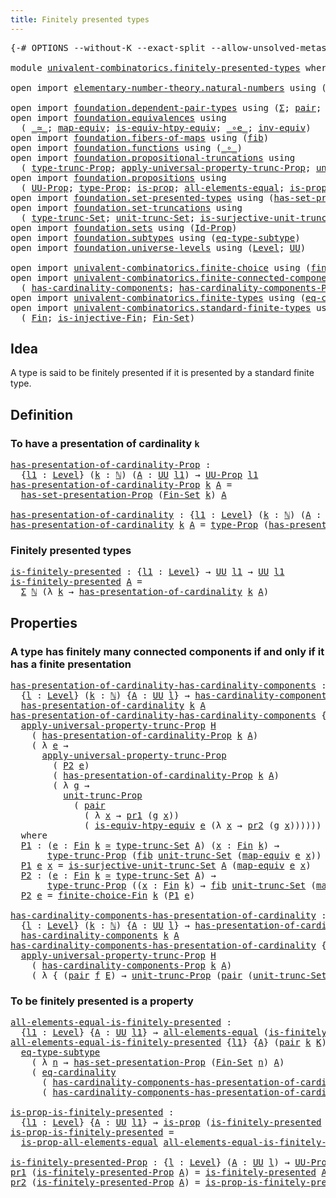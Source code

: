 ```yaml
---
title: Finitely presented types
---
```


<pre class="Agda"><a id="50" class="Symbol">{-#</a> <a id="54" class="Keyword">OPTIONS</a> <a id="62" class="Pragma">--without-K</a> <a id="74" class="Pragma">--exact-split</a> <a id="88" class="Pragma">--allow-unsolved-metas</a> <a id="111" class="Symbol">#-}</a>

<a id="116" class="Keyword">module</a> <a id="123" href="univalent-combinatorics.finitely-presented-types.html" class="Module">univalent-combinatorics.finitely-presented-types</a> <a id="172" class="Keyword">where</a>

<a id="179" class="Keyword">open</a> <a id="184" class="Keyword">import</a> <a id="191" href="elementary-number-theory.natural-numbers.html" class="Module">elementary-number-theory.natural-numbers</a> <a id="232" class="Keyword">using</a> <a id="238" class="Symbol">(</a><a id="239" href="elementary-number-theory.natural-numbers.html#1548" class="Datatype">ℕ</a><a id="240" class="Symbol">)</a>

<a id="243" class="Keyword">open</a> <a id="248" class="Keyword">import</a> <a id="255" href="foundation.dependent-pair-types.html" class="Module">foundation.dependent-pair-types</a> <a id="287" class="Keyword">using</a> <a id="293" class="Symbol">(</a><a id="294" href="foundation-core.dependent-pair-types.html#515" class="Record">Σ</a><a id="295" class="Symbol">;</a> <a id="297" href="foundation-core.dependent-pair-types.html#588" class="InductiveConstructor">pair</a><a id="301" class="Symbol">;</a> <a id="303" href="foundation-core.dependent-pair-types.html#605" class="Field">pr1</a><a id="306" class="Symbol">;</a> <a id="308" href="foundation-core.dependent-pair-types.html#617" class="Field">pr2</a><a id="311" class="Symbol">)</a>
<a id="313" class="Keyword">open</a> <a id="318" class="Keyword">import</a> <a id="325" href="foundation.equivalences.html" class="Module">foundation.equivalences</a> <a id="349" class="Keyword">using</a>
  <a id="357" class="Symbol">(</a> <a id="359" href="foundation-core.equivalences.html#1621" class="Function Operator">_≃_</a><a id="362" class="Symbol">;</a> <a id="364" href="foundation-core.equivalences.html#1821" class="Function">map-equiv</a><a id="373" class="Symbol">;</a> <a id="375" href="foundation-core.equivalences.html#10602" class="Function">is-equiv-htpy-equiv</a><a id="394" class="Symbol">;</a> <a id="396" href="foundation-core.equivalences.html#7869" class="Function Operator">_∘e_</a><a id="400" class="Symbol">;</a> <a id="402" href="foundation-core.equivalences.html#5721" class="Function">inv-equiv</a><a id="411" class="Symbol">)</a>
<a id="413" class="Keyword">open</a> <a id="418" class="Keyword">import</a> <a id="425" href="foundation.fibers-of-maps.html" class="Module">foundation.fibers-of-maps</a> <a id="451" class="Keyword">using</a> <a id="457" class="Symbol">(</a><a id="458" href="foundation-core.fibers-of-maps.html#942" class="Function">fib</a><a id="461" class="Symbol">)</a>
<a id="463" class="Keyword">open</a> <a id="468" class="Keyword">import</a> <a id="475" href="foundation.functions.html" class="Module">foundation.functions</a> <a id="496" class="Keyword">using</a> <a id="502" class="Symbol">(</a><a id="503" href="foundation-core.functions.html#420" class="Function Operator">_∘_</a><a id="506" class="Symbol">)</a>
<a id="508" class="Keyword">open</a> <a id="513" class="Keyword">import</a> <a id="520" href="foundation.propositional-truncations.html" class="Module">foundation.propositional-truncations</a> <a id="557" class="Keyword">using</a>
  <a id="565" class="Symbol">(</a> <a id="567" href="foundation.propositional-truncations.html#2209" class="Function">type-trunc-Prop</a><a id="582" class="Symbol">;</a> <a id="584" href="foundation.propositional-truncations.html#5775" class="Function">apply-universal-property-trunc-Prop</a><a id="619" class="Symbol">;</a> <a id="621" href="foundation.propositional-truncations.html#2293" class="Function">unit-trunc-Prop</a><a id="636" class="Symbol">)</a>
<a id="638" class="Keyword">open</a> <a id="643" class="Keyword">import</a> <a id="650" href="foundation.propositions.html" class="Module">foundation.propositions</a> <a id="674" class="Keyword">using</a>
  <a id="682" class="Symbol">(</a> <a id="684" href="foundation-core.propositions.html#1393" class="Function">UU-Prop</a><a id="691" class="Symbol">;</a> <a id="693" href="foundation-core.propositions.html#1495" class="Function">type-Prop</a><a id="702" class="Symbol">;</a> <a id="704" href="foundation-core.propositions.html#1309" class="Function">is-prop</a><a id="711" class="Symbol">;</a> <a id="713" href="foundation-core.propositions.html#2206" class="Function">all-elements-equal</a><a id="731" class="Symbol">;</a> <a id="733" href="foundation-core.propositions.html#2405" class="Function">is-prop-all-elements-equal</a><a id="759" class="Symbol">)</a>
<a id="761" class="Keyword">open</a> <a id="766" class="Keyword">import</a> <a id="773" href="foundation.set-presented-types.html" class="Module">foundation.set-presented-types</a> <a id="804" class="Keyword">using</a> <a id="810" class="Symbol">(</a><a id="811" href="foundation.set-presented-types.html#706" class="Function">has-set-presentation-Prop</a><a id="836" class="Symbol">)</a>
<a id="838" class="Keyword">open</a> <a id="843" class="Keyword">import</a> <a id="850" href="foundation.set-truncations.html" class="Module">foundation.set-truncations</a> <a id="877" class="Keyword">using</a>
  <a id="885" class="Symbol">(</a> <a id="887" href="foundation.set-truncations.html#4010" class="Function">type-trunc-Set</a><a id="901" class="Symbol">;</a> <a id="903" href="foundation.set-truncations.html#4277" class="Function">unit-trunc-Set</a><a id="917" class="Symbol">;</a> <a id="919" href="foundation.set-truncations.html#10473" class="Function">is-surjective-unit-trunc-Set</a><a id="947" class="Symbol">)</a>
<a id="949" class="Keyword">open</a> <a id="954" class="Keyword">import</a> <a id="961" href="foundation.sets.html" class="Module">foundation.sets</a> <a id="977" class="Keyword">using</a> <a id="983" class="Symbol">(</a><a id="984" href="foundation-core.sets.html#1420" class="Function">Id-Prop</a><a id="991" class="Symbol">)</a>
<a id="993" class="Keyword">open</a> <a id="998" class="Keyword">import</a> <a id="1005" href="foundation.subtypes.html" class="Module">foundation.subtypes</a> <a id="1025" class="Keyword">using</a> <a id="1031" class="Symbol">(</a><a id="1032" href="foundation-core.subtypes.html#3455" class="Function">eq-type-subtype</a><a id="1047" class="Symbol">)</a>
<a id="1049" class="Keyword">open</a> <a id="1054" class="Keyword">import</a> <a id="1061" href="foundation.universe-levels.html" class="Module">foundation.universe-levels</a> <a id="1088" class="Keyword">using</a> <a id="1094" class="Symbol">(</a><a id="1095" href="Agda.Primitive.html#597" class="Postulate">Level</a><a id="1100" class="Symbol">;</a> <a id="1102" href="foundation-core.universe-levels.html#235" class="Primitive">UU</a><a id="1104" class="Symbol">)</a>

<a id="1107" class="Keyword">open</a> <a id="1112" class="Keyword">import</a> <a id="1119" href="univalent-combinatorics.finite-choice.html" class="Module">univalent-combinatorics.finite-choice</a> <a id="1157" class="Keyword">using</a> <a id="1163" class="Symbol">(</a><a id="1164" href="univalent-combinatorics.finite-choice.html#2928" class="Function">finite-choice-Fin</a><a id="1181" class="Symbol">)</a>
<a id="1183" class="Keyword">open</a> <a id="1188" class="Keyword">import</a> <a id="1195" href="univalent-combinatorics.finite-connected-components.html" class="Module">univalent-combinatorics.finite-connected-components</a> <a id="1247" class="Keyword">using</a>
  <a id="1255" class="Symbol">(</a> <a id="1257" href="univalent-combinatorics.finite-connected-components.html#1096" class="Function">has-cardinality-components</a><a id="1283" class="Symbol">;</a> <a id="1285" href="univalent-combinatorics.finite-connected-components.html#940" class="Function">has-cardinality-components-Prop</a><a id="1316" class="Symbol">)</a>
<a id="1318" class="Keyword">open</a> <a id="1323" class="Keyword">import</a> <a id="1330" href="univalent-combinatorics.finite-types.html" class="Module">univalent-combinatorics.finite-types</a> <a id="1367" class="Keyword">using</a> <a id="1373" class="Symbol">(</a><a id="1374" href="univalent-combinatorics.finite-types.html#14150" class="Function">eq-cardinality</a><a id="1388" class="Symbol">)</a>
<a id="1390" class="Keyword">open</a> <a id="1395" class="Keyword">import</a> <a id="1402" href="univalent-combinatorics.standard-finite-types.html" class="Module">univalent-combinatorics.standard-finite-types</a> <a id="1448" class="Keyword">using</a>
  <a id="1456" class="Symbol">(</a> <a id="1458" href="univalent-combinatorics.standard-finite-types.html#2392" class="Function">Fin</a><a id="1461" class="Symbol">;</a> <a id="1463" href="univalent-combinatorics.standard-finite-types.html#12920" class="Function">is-injective-Fin</a><a id="1479" class="Symbol">;</a> <a id="1481" href="univalent-combinatorics.standard-finite-types.html#2284" class="Function">Fin-Set</a><a id="1488" class="Symbol">)</a>
</pre>
## Idea

A type is said to be finitely presented if it is presented by a standard finite type.

## Definition

### To have a presentation of cardinality `k`

<pre class="Agda"><a id="has-presentation-of-cardinality-Prop"></a><a id="1661" href="univalent-combinatorics.finitely-presented-types.html#1661" class="Function">has-presentation-of-cardinality-Prop</a> <a id="1698" class="Symbol">:</a>
  <a id="1702" class="Symbol">{</a><a id="1703" href="univalent-combinatorics.finitely-presented-types.html#1703" class="Bound">l1</a> <a id="1706" class="Symbol">:</a> <a id="1708" href="Agda.Primitive.html#597" class="Postulate">Level</a><a id="1713" class="Symbol">}</a> <a id="1715" class="Symbol">(</a><a id="1716" href="univalent-combinatorics.finitely-presented-types.html#1716" class="Bound">k</a> <a id="1718" class="Symbol">:</a> <a id="1720" href="elementary-number-theory.natural-numbers.html#1548" class="Datatype">ℕ</a><a id="1721" class="Symbol">)</a> <a id="1723" class="Symbol">(</a><a id="1724" href="univalent-combinatorics.finitely-presented-types.html#1724" class="Bound">A</a> <a id="1726" class="Symbol">:</a> <a id="1728" href="foundation-core.universe-levels.html#235" class="Primitive">UU</a> <a id="1731" href="univalent-combinatorics.finitely-presented-types.html#1703" class="Bound">l1</a><a id="1733" class="Symbol">)</a> <a id="1735" class="Symbol">→</a> <a id="1737" href="foundation-core.propositions.html#1393" class="Function">UU-Prop</a> <a id="1745" href="univalent-combinatorics.finitely-presented-types.html#1703" class="Bound">l1</a>
<a id="1748" href="univalent-combinatorics.finitely-presented-types.html#1661" class="Function">has-presentation-of-cardinality-Prop</a> <a id="1785" href="univalent-combinatorics.finitely-presented-types.html#1785" class="Bound">k</a> <a id="1787" href="univalent-combinatorics.finitely-presented-types.html#1787" class="Bound">A</a> <a id="1789" class="Symbol">=</a>
  <a id="1793" href="foundation.set-presented-types.html#706" class="Function">has-set-presentation-Prop</a> <a id="1819" class="Symbol">(</a><a id="1820" href="univalent-combinatorics.standard-finite-types.html#2284" class="Function">Fin-Set</a> <a id="1828" href="univalent-combinatorics.finitely-presented-types.html#1785" class="Bound">k</a><a id="1829" class="Symbol">)</a> <a id="1831" href="univalent-combinatorics.finitely-presented-types.html#1787" class="Bound">A</a>

<a id="has-presentation-of-cardinality"></a><a id="1834" href="univalent-combinatorics.finitely-presented-types.html#1834" class="Function">has-presentation-of-cardinality</a> <a id="1866" class="Symbol">:</a> <a id="1868" class="Symbol">{</a><a id="1869" href="univalent-combinatorics.finitely-presented-types.html#1869" class="Bound">l1</a> <a id="1872" class="Symbol">:</a> <a id="1874" href="Agda.Primitive.html#597" class="Postulate">Level</a><a id="1879" class="Symbol">}</a> <a id="1881" class="Symbol">(</a><a id="1882" href="univalent-combinatorics.finitely-presented-types.html#1882" class="Bound">k</a> <a id="1884" class="Symbol">:</a> <a id="1886" href="elementary-number-theory.natural-numbers.html#1548" class="Datatype">ℕ</a><a id="1887" class="Symbol">)</a> <a id="1889" class="Symbol">(</a><a id="1890" href="univalent-combinatorics.finitely-presented-types.html#1890" class="Bound">A</a> <a id="1892" class="Symbol">:</a> <a id="1894" href="foundation-core.universe-levels.html#235" class="Primitive">UU</a> <a id="1897" href="univalent-combinatorics.finitely-presented-types.html#1869" class="Bound">l1</a><a id="1899" class="Symbol">)</a> <a id="1901" class="Symbol">→</a> <a id="1903" href="foundation-core.universe-levels.html#235" class="Primitive">UU</a> <a id="1906" href="univalent-combinatorics.finitely-presented-types.html#1869" class="Bound">l1</a>
<a id="1909" href="univalent-combinatorics.finitely-presented-types.html#1834" class="Function">has-presentation-of-cardinality</a> <a id="1941" href="univalent-combinatorics.finitely-presented-types.html#1941" class="Bound">k</a> <a id="1943" href="univalent-combinatorics.finitely-presented-types.html#1943" class="Bound">A</a> <a id="1945" class="Symbol">=</a> <a id="1947" href="foundation-core.propositions.html#1495" class="Function">type-Prop</a> <a id="1957" class="Symbol">(</a><a id="1958" href="univalent-combinatorics.finitely-presented-types.html#1661" class="Function">has-presentation-of-cardinality-Prop</a> <a id="1995" href="univalent-combinatorics.finitely-presented-types.html#1941" class="Bound">k</a> <a id="1997" href="univalent-combinatorics.finitely-presented-types.html#1943" class="Bound">A</a><a id="1998" class="Symbol">)</a>
</pre>
### Finitely presented types

<pre class="Agda"><a id="is-finitely-presented"></a><a id="2043" href="univalent-combinatorics.finitely-presented-types.html#2043" class="Function">is-finitely-presented</a> <a id="2065" class="Symbol">:</a> <a id="2067" class="Symbol">{</a><a id="2068" href="univalent-combinatorics.finitely-presented-types.html#2068" class="Bound">l1</a> <a id="2071" class="Symbol">:</a> <a id="2073" href="Agda.Primitive.html#597" class="Postulate">Level</a><a id="2078" class="Symbol">}</a> <a id="2080" class="Symbol">→</a> <a id="2082" href="foundation-core.universe-levels.html#235" class="Primitive">UU</a> <a id="2085" href="univalent-combinatorics.finitely-presented-types.html#2068" class="Bound">l1</a> <a id="2088" class="Symbol">→</a> <a id="2090" href="foundation-core.universe-levels.html#235" class="Primitive">UU</a> <a id="2093" href="univalent-combinatorics.finitely-presented-types.html#2068" class="Bound">l1</a>
<a id="2096" href="univalent-combinatorics.finitely-presented-types.html#2043" class="Function">is-finitely-presented</a> <a id="2118" href="univalent-combinatorics.finitely-presented-types.html#2118" class="Bound">A</a> <a id="2120" class="Symbol">=</a>
  <a id="2124" href="foundation-core.dependent-pair-types.html#515" class="Record">Σ</a> <a id="2126" href="elementary-number-theory.natural-numbers.html#1548" class="Datatype">ℕ</a> <a id="2128" class="Symbol">(λ</a> <a id="2131" href="univalent-combinatorics.finitely-presented-types.html#2131" class="Bound">k</a> <a id="2133" class="Symbol">→</a> <a id="2135" href="univalent-combinatorics.finitely-presented-types.html#1834" class="Function">has-presentation-of-cardinality</a> <a id="2167" href="univalent-combinatorics.finitely-presented-types.html#2131" class="Bound">k</a> <a id="2169" href="univalent-combinatorics.finitely-presented-types.html#2118" class="Bound">A</a><a id="2170" class="Symbol">)</a>
</pre>
## Properties

### A type has finitely many connected components if and only if it has a finite presentation

<pre class="Agda"><a id="has-presentation-of-cardinality-has-cardinality-components"></a><a id="2295" href="univalent-combinatorics.finitely-presented-types.html#2295" class="Function">has-presentation-of-cardinality-has-cardinality-components</a> <a id="2354" class="Symbol">:</a>
  <a id="2358" class="Symbol">{</a><a id="2359" href="univalent-combinatorics.finitely-presented-types.html#2359" class="Bound">l</a> <a id="2361" class="Symbol">:</a> <a id="2363" href="Agda.Primitive.html#597" class="Postulate">Level</a><a id="2368" class="Symbol">}</a> <a id="2370" class="Symbol">(</a><a id="2371" href="univalent-combinatorics.finitely-presented-types.html#2371" class="Bound">k</a> <a id="2373" class="Symbol">:</a> <a id="2375" href="elementary-number-theory.natural-numbers.html#1548" class="Datatype">ℕ</a><a id="2376" class="Symbol">)</a> <a id="2378" class="Symbol">{</a><a id="2379" href="univalent-combinatorics.finitely-presented-types.html#2379" class="Bound">A</a> <a id="2381" class="Symbol">:</a> <a id="2383" href="foundation-core.universe-levels.html#235" class="Primitive">UU</a> <a id="2386" href="univalent-combinatorics.finitely-presented-types.html#2359" class="Bound">l</a><a id="2387" class="Symbol">}</a> <a id="2389" class="Symbol">→</a> <a id="2391" href="univalent-combinatorics.finite-connected-components.html#1096" class="Function">has-cardinality-components</a> <a id="2418" href="univalent-combinatorics.finitely-presented-types.html#2371" class="Bound">k</a> <a id="2420" href="univalent-combinatorics.finitely-presented-types.html#2379" class="Bound">A</a> <a id="2422" class="Symbol">→</a>
  <a id="2426" href="univalent-combinatorics.finitely-presented-types.html#1834" class="Function">has-presentation-of-cardinality</a> <a id="2458" href="univalent-combinatorics.finitely-presented-types.html#2371" class="Bound">k</a> <a id="2460" href="univalent-combinatorics.finitely-presented-types.html#2379" class="Bound">A</a>
<a id="2462" href="univalent-combinatorics.finitely-presented-types.html#2295" class="Function">has-presentation-of-cardinality-has-cardinality-components</a> <a id="2521" class="Symbol">{</a><a id="2522" href="univalent-combinatorics.finitely-presented-types.html#2522" class="Bound">l</a><a id="2523" class="Symbol">}</a> <a id="2525" href="univalent-combinatorics.finitely-presented-types.html#2525" class="Bound">k</a> <a id="2527" class="Symbol">{</a><a id="2528" href="univalent-combinatorics.finitely-presented-types.html#2528" class="Bound">A</a><a id="2529" class="Symbol">}</a> <a id="2531" href="univalent-combinatorics.finitely-presented-types.html#2531" class="Bound">H</a> <a id="2533" class="Symbol">=</a>
  <a id="2537" href="foundation.propositional-truncations.html#5775" class="Function">apply-universal-property-trunc-Prop</a> <a id="2573" href="univalent-combinatorics.finitely-presented-types.html#2531" class="Bound">H</a>
    <a id="2579" class="Symbol">(</a> <a id="2581" href="univalent-combinatorics.finitely-presented-types.html#1661" class="Function">has-presentation-of-cardinality-Prop</a> <a id="2618" href="univalent-combinatorics.finitely-presented-types.html#2525" class="Bound">k</a> <a id="2620" href="univalent-combinatorics.finitely-presented-types.html#2528" class="Bound">A</a><a id="2621" class="Symbol">)</a>
    <a id="2627" class="Symbol">(</a> <a id="2629" class="Symbol">λ</a> <a id="2631" href="univalent-combinatorics.finitely-presented-types.html#2631" class="Bound">e</a> <a id="2633" class="Symbol">→</a>
      <a id="2641" href="foundation.propositional-truncations.html#5775" class="Function">apply-universal-property-trunc-Prop</a>
        <a id="2685" class="Symbol">(</a> <a id="2687" href="univalent-combinatorics.finitely-presented-types.html#3079" class="Function">P2</a> <a id="2690" href="univalent-combinatorics.finitely-presented-types.html#2631" class="Bound">e</a><a id="2691" class="Symbol">)</a>
        <a id="2701" class="Symbol">(</a> <a id="2703" href="univalent-combinatorics.finitely-presented-types.html#1661" class="Function">has-presentation-of-cardinality-Prop</a> <a id="2740" href="univalent-combinatorics.finitely-presented-types.html#2525" class="Bound">k</a> <a id="2742" href="univalent-combinatorics.finitely-presented-types.html#2528" class="Bound">A</a><a id="2743" class="Symbol">)</a>
        <a id="2753" class="Symbol">(</a> <a id="2755" class="Symbol">λ</a> <a id="2757" href="univalent-combinatorics.finitely-presented-types.html#2757" class="Bound">g</a> <a id="2759" class="Symbol">→</a>
          <a id="2771" href="foundation.propositional-truncations.html#2293" class="Function">unit-trunc-Prop</a>
            <a id="2799" class="Symbol">(</a> <a id="2801" href="foundation-core.dependent-pair-types.html#588" class="InductiveConstructor">pair</a>
              <a id="2820" class="Symbol">(</a> <a id="2822" class="Symbol">λ</a> <a id="2824" href="univalent-combinatorics.finitely-presented-types.html#2824" class="Bound">x</a> <a id="2826" class="Symbol">→</a> <a id="2828" href="foundation-core.dependent-pair-types.html#605" class="Field">pr1</a> <a id="2832" class="Symbol">(</a><a id="2833" href="univalent-combinatorics.finitely-presented-types.html#2757" class="Bound">g</a> <a id="2835" href="univalent-combinatorics.finitely-presented-types.html#2824" class="Bound">x</a><a id="2836" class="Symbol">))</a>
              <a id="2853" class="Symbol">(</a> <a id="2855" href="foundation-core.equivalences.html#10602" class="Function">is-equiv-htpy-equiv</a> <a id="2875" href="univalent-combinatorics.finitely-presented-types.html#2631" class="Bound">e</a> <a id="2877" class="Symbol">(λ</a> <a id="2880" href="univalent-combinatorics.finitely-presented-types.html#2880" class="Bound">x</a> <a id="2882" class="Symbol">→</a> <a id="2884" href="foundation-core.dependent-pair-types.html#617" class="Field">pr2</a> <a id="2888" class="Symbol">(</a><a id="2889" href="univalent-combinatorics.finitely-presented-types.html#2757" class="Bound">g</a> <a id="2891" href="univalent-combinatorics.finitely-presented-types.html#2880" class="Bound">x</a><a id="2892" class="Symbol">))))))</a>
  <a id="2901" class="Keyword">where</a>
  <a id="2909" href="univalent-combinatorics.finitely-presented-types.html#2909" class="Function">P1</a> <a id="2912" class="Symbol">:</a> <a id="2914" class="Symbol">(</a><a id="2915" href="univalent-combinatorics.finitely-presented-types.html#2915" class="Bound">e</a> <a id="2917" class="Symbol">:</a> <a id="2919" href="univalent-combinatorics.standard-finite-types.html#2392" class="Function">Fin</a> <a id="2923" href="univalent-combinatorics.finitely-presented-types.html#2525" class="Bound">k</a> <a id="2925" href="foundation-core.equivalences.html#1621" class="Function Operator">≃</a> <a id="2927" href="foundation.set-truncations.html#4010" class="Function">type-trunc-Set</a> <a id="2942" href="univalent-combinatorics.finitely-presented-types.html#2528" class="Bound">A</a><a id="2943" class="Symbol">)</a> <a id="2945" class="Symbol">(</a><a id="2946" href="univalent-combinatorics.finitely-presented-types.html#2946" class="Bound">x</a> <a id="2948" class="Symbol">:</a> <a id="2950" href="univalent-combinatorics.standard-finite-types.html#2392" class="Function">Fin</a> <a id="2954" href="univalent-combinatorics.finitely-presented-types.html#2525" class="Bound">k</a><a id="2955" class="Symbol">)</a> <a id="2957" class="Symbol">→</a>
       <a id="2966" href="foundation.propositional-truncations.html#2209" class="Function">type-trunc-Prop</a> <a id="2982" class="Symbol">(</a><a id="2983" href="foundation-core.fibers-of-maps.html#942" class="Function">fib</a> <a id="2987" href="foundation.set-truncations.html#4277" class="Function">unit-trunc-Set</a> <a id="3002" class="Symbol">(</a><a id="3003" href="foundation-core.equivalences.html#1821" class="Function">map-equiv</a> <a id="3013" href="univalent-combinatorics.finitely-presented-types.html#2915" class="Bound">e</a> <a id="3015" href="univalent-combinatorics.finitely-presented-types.html#2946" class="Bound">x</a><a id="3016" class="Symbol">))</a>
  <a id="3021" href="univalent-combinatorics.finitely-presented-types.html#2909" class="Function">P1</a> <a id="3024" href="univalent-combinatorics.finitely-presented-types.html#3024" class="Bound">e</a> <a id="3026" href="univalent-combinatorics.finitely-presented-types.html#3026" class="Bound">x</a> <a id="3028" class="Symbol">=</a> <a id="3030" href="foundation.set-truncations.html#10473" class="Function">is-surjective-unit-trunc-Set</a> <a id="3059" href="univalent-combinatorics.finitely-presented-types.html#2528" class="Bound">A</a> <a id="3061" class="Symbol">(</a><a id="3062" href="foundation-core.equivalences.html#1821" class="Function">map-equiv</a> <a id="3072" href="univalent-combinatorics.finitely-presented-types.html#3024" class="Bound">e</a> <a id="3074" href="univalent-combinatorics.finitely-presented-types.html#3026" class="Bound">x</a><a id="3075" class="Symbol">)</a>
  <a id="3079" href="univalent-combinatorics.finitely-presented-types.html#3079" class="Function">P2</a> <a id="3082" class="Symbol">:</a> <a id="3084" class="Symbol">(</a><a id="3085" href="univalent-combinatorics.finitely-presented-types.html#3085" class="Bound">e</a> <a id="3087" class="Symbol">:</a> <a id="3089" href="univalent-combinatorics.standard-finite-types.html#2392" class="Function">Fin</a> <a id="3093" href="univalent-combinatorics.finitely-presented-types.html#2525" class="Bound">k</a> <a id="3095" href="foundation-core.equivalences.html#1621" class="Function Operator">≃</a> <a id="3097" href="foundation.set-truncations.html#4010" class="Function">type-trunc-Set</a> <a id="3112" href="univalent-combinatorics.finitely-presented-types.html#2528" class="Bound">A</a><a id="3113" class="Symbol">)</a> <a id="3115" class="Symbol">→</a>
       <a id="3124" href="foundation.propositional-truncations.html#2209" class="Function">type-trunc-Prop</a> <a id="3140" class="Symbol">((</a><a id="3142" href="univalent-combinatorics.finitely-presented-types.html#3142" class="Bound">x</a> <a id="3144" class="Symbol">:</a> <a id="3146" href="univalent-combinatorics.standard-finite-types.html#2392" class="Function">Fin</a> <a id="3150" href="univalent-combinatorics.finitely-presented-types.html#2525" class="Bound">k</a><a id="3151" class="Symbol">)</a> <a id="3153" class="Symbol">→</a> <a id="3155" href="foundation-core.fibers-of-maps.html#942" class="Function">fib</a> <a id="3159" href="foundation.set-truncations.html#4277" class="Function">unit-trunc-Set</a> <a id="3174" class="Symbol">(</a><a id="3175" href="foundation-core.equivalences.html#1821" class="Function">map-equiv</a> <a id="3185" href="univalent-combinatorics.finitely-presented-types.html#3085" class="Bound">e</a> <a id="3187" href="univalent-combinatorics.finitely-presented-types.html#3142" class="Bound">x</a><a id="3188" class="Symbol">))</a>
  <a id="3193" href="univalent-combinatorics.finitely-presented-types.html#3079" class="Function">P2</a> <a id="3196" href="univalent-combinatorics.finitely-presented-types.html#3196" class="Bound">e</a> <a id="3198" class="Symbol">=</a> <a id="3200" href="univalent-combinatorics.finite-choice.html#2928" class="Function">finite-choice-Fin</a> <a id="3218" href="univalent-combinatorics.finitely-presented-types.html#2525" class="Bound">k</a> <a id="3220" class="Symbol">(</a><a id="3221" href="univalent-combinatorics.finitely-presented-types.html#2909" class="Function">P1</a> <a id="3224" href="univalent-combinatorics.finitely-presented-types.html#3196" class="Bound">e</a><a id="3225" class="Symbol">)</a>

<a id="has-cardinality-components-has-presentation-of-cardinality"></a><a id="3228" href="univalent-combinatorics.finitely-presented-types.html#3228" class="Function">has-cardinality-components-has-presentation-of-cardinality</a> <a id="3287" class="Symbol">:</a>
  <a id="3291" class="Symbol">{</a><a id="3292" href="univalent-combinatorics.finitely-presented-types.html#3292" class="Bound">l</a> <a id="3294" class="Symbol">:</a> <a id="3296" href="Agda.Primitive.html#597" class="Postulate">Level</a><a id="3301" class="Symbol">}</a> <a id="3303" class="Symbol">(</a><a id="3304" href="univalent-combinatorics.finitely-presented-types.html#3304" class="Bound">k</a> <a id="3306" class="Symbol">:</a> <a id="3308" href="elementary-number-theory.natural-numbers.html#1548" class="Datatype">ℕ</a><a id="3309" class="Symbol">)</a> <a id="3311" class="Symbol">{</a><a id="3312" href="univalent-combinatorics.finitely-presented-types.html#3312" class="Bound">A</a> <a id="3314" class="Symbol">:</a> <a id="3316" href="foundation-core.universe-levels.html#235" class="Primitive">UU</a> <a id="3319" href="univalent-combinatorics.finitely-presented-types.html#3292" class="Bound">l</a><a id="3320" class="Symbol">}</a> <a id="3322" class="Symbol">→</a> <a id="3324" href="univalent-combinatorics.finitely-presented-types.html#1834" class="Function">has-presentation-of-cardinality</a> <a id="3356" href="univalent-combinatorics.finitely-presented-types.html#3304" class="Bound">k</a> <a id="3358" href="univalent-combinatorics.finitely-presented-types.html#3312" class="Bound">A</a> <a id="3360" class="Symbol">→</a>
  <a id="3364" href="univalent-combinatorics.finite-connected-components.html#1096" class="Function">has-cardinality-components</a> <a id="3391" href="univalent-combinatorics.finitely-presented-types.html#3304" class="Bound">k</a> <a id="3393" href="univalent-combinatorics.finitely-presented-types.html#3312" class="Bound">A</a>
<a id="3395" href="univalent-combinatorics.finitely-presented-types.html#3228" class="Function">has-cardinality-components-has-presentation-of-cardinality</a> <a id="3454" class="Symbol">{</a><a id="3455" href="univalent-combinatorics.finitely-presented-types.html#3455" class="Bound">l</a><a id="3456" class="Symbol">}</a> <a id="3458" href="univalent-combinatorics.finitely-presented-types.html#3458" class="Bound">k</a> <a id="3460" class="Symbol">{</a><a id="3461" href="univalent-combinatorics.finitely-presented-types.html#3461" class="Bound">A</a><a id="3462" class="Symbol">}</a> <a id="3464" href="univalent-combinatorics.finitely-presented-types.html#3464" class="Bound">H</a> <a id="3466" class="Symbol">=</a>
  <a id="3470" href="foundation.propositional-truncations.html#5775" class="Function">apply-universal-property-trunc-Prop</a> <a id="3506" href="univalent-combinatorics.finitely-presented-types.html#3464" class="Bound">H</a>
    <a id="3512" class="Symbol">(</a> <a id="3514" href="univalent-combinatorics.finite-connected-components.html#940" class="Function">has-cardinality-components-Prop</a> <a id="3546" href="univalent-combinatorics.finitely-presented-types.html#3458" class="Bound">k</a> <a id="3548" href="univalent-combinatorics.finitely-presented-types.html#3461" class="Bound">A</a><a id="3549" class="Symbol">)</a>
    <a id="3555" class="Symbol">(</a> <a id="3557" class="Symbol">λ</a> <a id="3559" class="Symbol">{</a> <a id="3561" class="Symbol">(</a><a id="3562" href="foundation-core.dependent-pair-types.html#588" class="InductiveConstructor">pair</a> <a id="3567" href="univalent-combinatorics.finitely-presented-types.html#3567" class="Bound">f</a> <a id="3569" href="univalent-combinatorics.finitely-presented-types.html#3569" class="Bound">E</a><a id="3570" class="Symbol">)</a> <a id="3572" class="Symbol">→</a> <a id="3574" href="foundation.propositional-truncations.html#2293" class="Function">unit-trunc-Prop</a> <a id="3590" class="Symbol">(</a><a id="3591" href="foundation-core.dependent-pair-types.html#588" class="InductiveConstructor">pair</a> <a id="3596" class="Symbol">(</a><a id="3597" href="foundation.set-truncations.html#4277" class="Function">unit-trunc-Set</a> <a id="3612" href="foundation-core.functions.html#420" class="Function Operator">∘</a> <a id="3614" href="univalent-combinatorics.finitely-presented-types.html#3567" class="Bound">f</a><a id="3615" class="Symbol">)</a> <a id="3617" href="univalent-combinatorics.finitely-presented-types.html#3569" class="Bound">E</a><a id="3618" class="Symbol">)})</a>
</pre>
### To be finitely presented is a property

<pre class="Agda"><a id="all-elements-equal-is-finitely-presented"></a><a id="3679" href="univalent-combinatorics.finitely-presented-types.html#3679" class="Function">all-elements-equal-is-finitely-presented</a> <a id="3720" class="Symbol">:</a>
  <a id="3724" class="Symbol">{</a><a id="3725" href="univalent-combinatorics.finitely-presented-types.html#3725" class="Bound">l1</a> <a id="3728" class="Symbol">:</a> <a id="3730" href="Agda.Primitive.html#597" class="Postulate">Level</a><a id="3735" class="Symbol">}</a> <a id="3737" class="Symbol">{</a><a id="3738" href="univalent-combinatorics.finitely-presented-types.html#3738" class="Bound">A</a> <a id="3740" class="Symbol">:</a> <a id="3742" href="foundation-core.universe-levels.html#235" class="Primitive">UU</a> <a id="3745" href="univalent-combinatorics.finitely-presented-types.html#3725" class="Bound">l1</a><a id="3747" class="Symbol">}</a> <a id="3749" class="Symbol">→</a> <a id="3751" href="foundation-core.propositions.html#2206" class="Function">all-elements-equal</a> <a id="3770" class="Symbol">(</a><a id="3771" href="univalent-combinatorics.finitely-presented-types.html#2043" class="Function">is-finitely-presented</a> <a id="3793" href="univalent-combinatorics.finitely-presented-types.html#3738" class="Bound">A</a><a id="3794" class="Symbol">)</a>
<a id="3796" href="univalent-combinatorics.finitely-presented-types.html#3679" class="Function">all-elements-equal-is-finitely-presented</a> <a id="3837" class="Symbol">{</a><a id="3838" href="univalent-combinatorics.finitely-presented-types.html#3838" class="Bound">l1</a><a id="3840" class="Symbol">}</a> <a id="3842" class="Symbol">{</a><a id="3843" href="univalent-combinatorics.finitely-presented-types.html#3843" class="Bound">A</a><a id="3844" class="Symbol">}</a> <a id="3846" class="Symbol">(</a><a id="3847" href="foundation-core.dependent-pair-types.html#588" class="InductiveConstructor">pair</a> <a id="3852" href="univalent-combinatorics.finitely-presented-types.html#3852" class="Bound">k</a> <a id="3854" href="univalent-combinatorics.finitely-presented-types.html#3854" class="Bound">K</a><a id="3855" class="Symbol">)</a> <a id="3857" class="Symbol">(</a><a id="3858" href="foundation-core.dependent-pair-types.html#588" class="InductiveConstructor">pair</a> <a id="3863" href="univalent-combinatorics.finitely-presented-types.html#3863" class="Bound">l</a> <a id="3865" href="univalent-combinatorics.finitely-presented-types.html#3865" class="Bound">L</a><a id="3866" class="Symbol">)</a> <a id="3868" class="Symbol">=</a>
  <a id="3872" href="foundation-core.subtypes.html#3455" class="Function">eq-type-subtype</a>
    <a id="3892" class="Symbol">(</a> <a id="3894" class="Symbol">λ</a> <a id="3896" href="univalent-combinatorics.finitely-presented-types.html#3896" class="Bound">n</a> <a id="3898" class="Symbol">→</a> <a id="3900" href="foundation.set-presented-types.html#706" class="Function">has-set-presentation-Prop</a> <a id="3926" class="Symbol">(</a><a id="3927" href="univalent-combinatorics.standard-finite-types.html#2284" class="Function">Fin-Set</a> <a id="3935" href="univalent-combinatorics.finitely-presented-types.html#3896" class="Bound">n</a><a id="3936" class="Symbol">)</a> <a id="3938" href="univalent-combinatorics.finitely-presented-types.html#3843" class="Bound">A</a><a id="3939" class="Symbol">)</a>
    <a id="3945" class="Symbol">(</a> <a id="3947" href="univalent-combinatorics.finite-types.html#14150" class="Function">eq-cardinality</a>
      <a id="3968" class="Symbol">(</a> <a id="3970" href="univalent-combinatorics.finitely-presented-types.html#3228" class="Function">has-cardinality-components-has-presentation-of-cardinality</a> <a id="4029" href="univalent-combinatorics.finitely-presented-types.html#3852" class="Bound">k</a> <a id="4031" href="univalent-combinatorics.finitely-presented-types.html#3854" class="Bound">K</a><a id="4032" class="Symbol">)</a>
      <a id="4040" class="Symbol">(</a> <a id="4042" href="univalent-combinatorics.finitely-presented-types.html#3228" class="Function">has-cardinality-components-has-presentation-of-cardinality</a> <a id="4101" href="univalent-combinatorics.finitely-presented-types.html#3863" class="Bound">l</a> <a id="4103" href="univalent-combinatorics.finitely-presented-types.html#3865" class="Bound">L</a><a id="4104" class="Symbol">))</a>

<a id="is-prop-is-finitely-presented"></a><a id="4108" href="univalent-combinatorics.finitely-presented-types.html#4108" class="Function">is-prop-is-finitely-presented</a> <a id="4138" class="Symbol">:</a>
  <a id="4142" class="Symbol">{</a><a id="4143" href="univalent-combinatorics.finitely-presented-types.html#4143" class="Bound">l1</a> <a id="4146" class="Symbol">:</a> <a id="4148" href="Agda.Primitive.html#597" class="Postulate">Level</a><a id="4153" class="Symbol">}</a> <a id="4155" class="Symbol">{</a><a id="4156" href="univalent-combinatorics.finitely-presented-types.html#4156" class="Bound">A</a> <a id="4158" class="Symbol">:</a> <a id="4160" href="foundation-core.universe-levels.html#235" class="Primitive">UU</a> <a id="4163" href="univalent-combinatorics.finitely-presented-types.html#4143" class="Bound">l1</a><a id="4165" class="Symbol">}</a> <a id="4167" class="Symbol">→</a> <a id="4169" href="foundation-core.propositions.html#1309" class="Function">is-prop</a> <a id="4177" class="Symbol">(</a><a id="4178" href="univalent-combinatorics.finitely-presented-types.html#2043" class="Function">is-finitely-presented</a> <a id="4200" href="univalent-combinatorics.finitely-presented-types.html#4156" class="Bound">A</a><a id="4201" class="Symbol">)</a>
<a id="4203" href="univalent-combinatorics.finitely-presented-types.html#4108" class="Function">is-prop-is-finitely-presented</a> <a id="4233" class="Symbol">=</a>
  <a id="4237" href="foundation-core.propositions.html#2405" class="Function">is-prop-all-elements-equal</a> <a id="4264" href="univalent-combinatorics.finitely-presented-types.html#3679" class="Function">all-elements-equal-is-finitely-presented</a>

<a id="is-finitely-presented-Prop"></a><a id="4306" href="univalent-combinatorics.finitely-presented-types.html#4306" class="Function">is-finitely-presented-Prop</a> <a id="4333" class="Symbol">:</a> <a id="4335" class="Symbol">{</a><a id="4336" href="univalent-combinatorics.finitely-presented-types.html#4336" class="Bound">l</a> <a id="4338" class="Symbol">:</a> <a id="4340" href="Agda.Primitive.html#597" class="Postulate">Level</a><a id="4345" class="Symbol">}</a> <a id="4347" class="Symbol">(</a><a id="4348" href="univalent-combinatorics.finitely-presented-types.html#4348" class="Bound">A</a> <a id="4350" class="Symbol">:</a> <a id="4352" href="foundation-core.universe-levels.html#235" class="Primitive">UU</a> <a id="4355" href="univalent-combinatorics.finitely-presented-types.html#4336" class="Bound">l</a><a id="4356" class="Symbol">)</a> <a id="4358" class="Symbol">→</a> <a id="4360" href="foundation-core.propositions.html#1393" class="Function">UU-Prop</a> <a id="4368" href="univalent-combinatorics.finitely-presented-types.html#4336" class="Bound">l</a>
<a id="4370" href="foundation-core.dependent-pair-types.html#605" class="Field">pr1</a> <a id="4374" class="Symbol">(</a><a id="4375" href="univalent-combinatorics.finitely-presented-types.html#4306" class="Function">is-finitely-presented-Prop</a> <a id="4402" href="univalent-combinatorics.finitely-presented-types.html#4402" class="Bound">A</a><a id="4403" class="Symbol">)</a> <a id="4405" class="Symbol">=</a> <a id="4407" href="univalent-combinatorics.finitely-presented-types.html#2043" class="Function">is-finitely-presented</a> <a id="4429" href="univalent-combinatorics.finitely-presented-types.html#4402" class="Bound">A</a>
<a id="4431" href="foundation-core.dependent-pair-types.html#617" class="Field">pr2</a> <a id="4435" class="Symbol">(</a><a id="4436" href="univalent-combinatorics.finitely-presented-types.html#4306" class="Function">is-finitely-presented-Prop</a> <a id="4463" href="univalent-combinatorics.finitely-presented-types.html#4463" class="Bound">A</a><a id="4464" class="Symbol">)</a> <a id="4466" class="Symbol">=</a> <a id="4468" href="univalent-combinatorics.finitely-presented-types.html#4108" class="Function">is-prop-is-finitely-presented</a>
</pre>